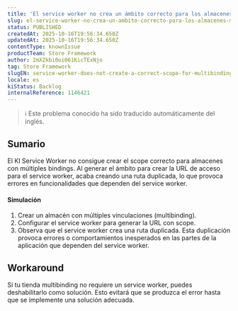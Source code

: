 ```yaml
---
title: 'El service worker no crea un ámbito correcto para los almacenes multibinding'
slug: el-service-worker-no-crea-un-ambito-correcto-para-los-almacenes-multibinding
status: PUBLISHED
createdAt: 2025-10-16T19:56:34.650Z
updatedAt: 2025-10-16T19:56:34.650Z
contentType: knownIssue
productTeam: Store Framework
author: 2mXZkbi0oi061KicTExNjo
tag: Store Framework
slugEN: service-worker-does-not-create-a-correct-scope-for-multibinding-stores
locale: es
kiStatus: Backlog
internalReference: 1146421
---
```


>ℹ️ Este problema conocido ha sido traducido automáticamente del inglés.

## Sumario


El KI Service Worker no consigue crear el scope correcto para almacenes con múltiples bindings. Al generar el ámbito para crear la URL de acceso para el service worker, acaba creando una ruta duplicada, lo que provoca errores en funcionalidades que dependen del service worker.


#### Simulación



1. Crear un almacén con múltiples vinculaciones (multibinding).
2. Configurar el service worker para generar la URL con scope.
3. Observa que el service worker crea una ruta duplicada. Esta duplicación provoca errores o comportamientos inesperados en las partes de la aplicación que dependen del service worker.


## Workaround


Si tu tienda multibinding no requiere un service worker, puedes deshabilitarlo como solución. Esto evitará que se produzca el error hasta que se implemente una solución adecuada.




